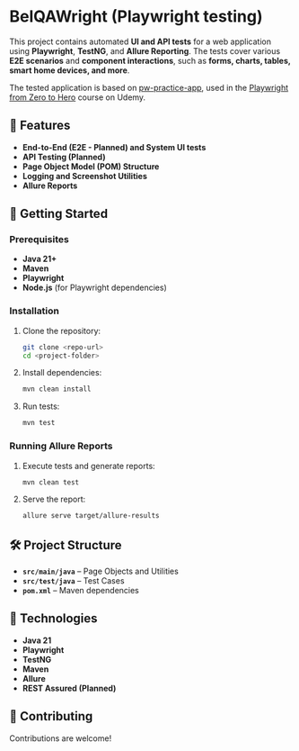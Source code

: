 # BelQAWright (Playwright testing)
This project contains automated **UI and API tests** for a web application using **Playwright**, **TestNG**, and **Allure Reporting**. The tests cover various **E2E scenarios** and **component interactions**, such as **forms, charts, tables, smart home devices, and more**.  

The tested application is based on [pw-practice-app](https://github.com/bondar-artem/pw-practice-app), used in the [Playwright from Zero to Hero](https://www.udemy.com/course/playwright-from-zero-to-hero/) course on Udemy.  

## 📌 Features  

- **End-to-End (E2E - Planned) and System UI tests**  
- **API Testing (Planned)**  
- **Page Object Model (POM) Structure**  
- **Logging and Screenshot Utilities**  
- **Allure Reports**  

## 🚀 Getting Started  

### Prerequisites  
- **Java 21+**  
- **Maven**  
- **Playwright**  
- **Node.js** (for Playwright dependencies)  

### Installation  
1. Clone the repository:  
   ```sh
   git clone <repo-url>
   cd <project-folder>
   ```
2. Install dependencies:  
   ```sh
   mvn clean install
   ```
3. Run tests:  
   ```sh
   mvn test
   ```

### Running Allure Reports  
1. Execute tests and generate reports:  
   ```sh
   mvn clean test
   ```
2. Serve the report:  
   ```sh
   allure serve target/allure-results
   ```

## 🛠️ Project Structure  

- **`src/main/java`** – Page Objects and Utilities  
- **`src/test/java`** – Test Cases  
- **`pom.xml`** – Maven dependencies  

## 🤖 Technologies  

- **Java 21**  
- **Playwright**  
- **TestNG**  
- **Maven**  
- **Allure**  
- **REST Assured (Planned)**  

## 📢 Contributing  

Contributions are welcome!  

